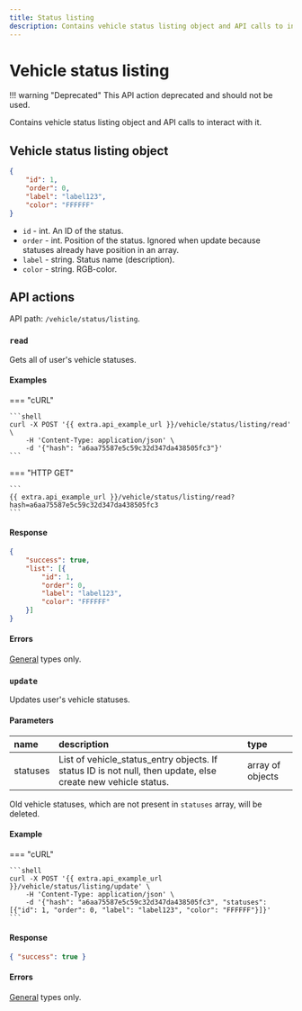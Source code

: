 ```yaml
---
title: Status listing
description: Contains vehicle status listing object and API calls to interact with it.
---
```


# Vehicle status listing

!!! warning "Deprecated"
    This API action deprecated and should not be used.

Contains vehicle status listing object and API calls to interact with it.


## Vehicle status listing object

```json
{
    "id": 1,
    "order": 0,
    "label": "label123",
    "color": "FFFFFF"
}
```

* `id` - int. An ID of the status.
* `order` - int. Position of the status. Ignored when update because statuses already have position in an array.
* `label` - string. Status name (description).
* `color` - string. RGB-color.


## API actions

API path: `/vehicle/status/listing`.

### `read`

Gets all of user's vehicle statuses.

#### Examples

=== "cURL"

    ```shell
    curl -X POST '{{ extra.api_example_url }}/vehicle/status/listing/read' \
        -H 'Content-Type: application/json' \
        -d '{"hash": "a6aa75587e5c59c32d347da438505fc3"}'
    ```

=== "HTTP GET"

    ```
    {{ extra.api_example_url }}/vehicle/status/listing/read?hash=a6aa75587e5c59c32d347da438505fc3
    ```

#### Response

```json
{
    "success": true,
    "list": [{
        "id": 1,
        "order": 0,
        "label": "label123",
        "color": "FFFFFF"
    }]
}
```

#### Errors

[General](../../../../getting-started.md#error-codes) types only.


### `update`

Updates user's vehicle statuses.

#### Parameters

| name     | description                                                                                                  | type             |
|:---------|:-------------------------------------------------------------------------------------------------------------|:-----------------|
| statuses | List of vehicle_status_entry objects. If status ID is not null, then update, else create new vehicle status. | array of objects |

Old vehicle statuses, which are not present in `statuses` array, will be deleted.

#### Example

=== "cURL"

    ```shell
    curl -X POST '{{ extra.api_example_url }}/vehicle/status/listing/update' \
        -H 'Content-Type: application/json' \
        -d '{"hash": "a6aa75587e5c59c32d347da438505fc3", "statuses": [{"id": 1, "order": 0, "label": "label123", "color": "FFFFFF"}]}'
    ```

#### Response

```json
{ "success": true }
```

#### Errors

[General](../../../../getting-started.md#error-codes) types only.